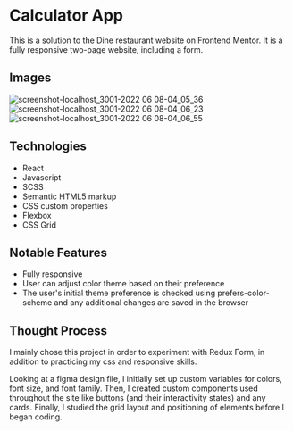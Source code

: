# Calculator App

This is a solution to the Dine restaurant website on Frontend Mentor. It is a fully responsive two-page website, including a form.

## Images
![screenshot-localhost_3001-2022 06 08-04_05_36](https://user-images.githubusercontent.com/72288176/172601900-db476718-d718-4ebe-826b-b3a286f4beeb.png)
![screenshot-localhost_3001-2022 06 08-04_06_23](https://user-images.githubusercontent.com/72288176/172601908-d6a38867-275b-4784-bbb2-0fe0537c58f2.png)
![screenshot-localhost_3001-2022 06 08-04_06_55](https://user-images.githubusercontent.com/72288176/172601922-585fd032-86b3-4876-aabe-e82cb7d6f7bf.png)

## Technologies
* React
* Javascript
* SCSS
* Semantic HTML5 markup
* CSS custom properties
* Flexbox
* CSS Grid


## Notable Features
* Fully responsive
* User can adjust color theme based on their preference
* The user's initial theme preference is checked using prefers-color-scheme and any additional changes are saved in the browser

## Thought Process

I mainly chose this project in order to experiment with Redux Form, in addition to practicing my css and responsive skills.

Looking at a figma design file, I initially set up custom variables for colors, font size, and font family. Then, I created custom components used throughout the site like buttons (and their interactivity states) and any cards. Finally, I studied the grid layout and positioning of elements before I began coding.

